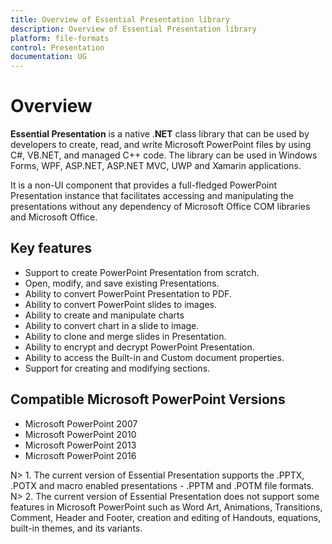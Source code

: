 ```yaml
---
title: Overview of Essential Presentation library
description: Overview of Essential Presentation library
platform: file-formats
control: Presentation
documentation: UG
---
```

# Overview

**Essential Presentation** is a native .**NET** class library that can be used by developers to create, read, and write Microsoft PowerPoint files by using C#, VB.NET, and managed C++ code. The library can be used in Windows Forms, WPF, ASP.NET, ASP.NET MVC, UWP and Xamarin applications.

It is a non-UI component that provides a full-fledged PowerPoint Presentation instance that facilitates accessing and manipulating the presentations without any dependency of Microsoft Office COM libraries and Microsoft Office.

## Key features

* Support to create PowerPoint Presentation from scratch.
* Open, modify, and save existing Presentations.
* Ability to convert PowerPoint Presentation to PDF.
* Ability to convert PowerPoint slides to images.
* Ability to create and manipulate charts
* Ability to convert chart in a slide to image.
* Ability to clone and merge slides in Presentation.
* Ability to encrypt and decrypt PowerPoint Presentation.
* Ability to access the Built-in and Custom document properties.
* Support for creating and modifying sections.

## Compatible Microsoft PowerPoint Versions

* Microsoft PowerPoint 2007
* Microsoft PowerPoint 2010
* Microsoft PowerPoint 2013
* Microsoft PowerPoint 2016


N> 1. The current version of Essential Presentation supports the .PPTX, .POTX and macro enabled presentations - .PPTM and .POTM file formats.
N> 2. The current version of Essential Presentation does not support some features in Microsoft PowerPoint such as Word Art, Animations, Transitions, Comment, Header and Footer, creation and editing of Handouts, equations, built-in themes, and its variants.

